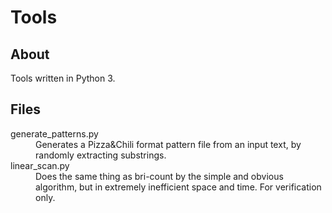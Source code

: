 # Tools

## About

Tools written in Python 3.

## Files

<dl>
	<dt>generate_patterns.py</dt>
	<dd>Generates a Pizza&Chili format pattern file from an input text, by randomly extracting substrings.</dd>
	<dt>linear_scan.py</dt>
	<dd>Does the same thing as bri-count by the simple and obvious algorithm, but in extremely inefficient space and time. For verification only.</dd>
</dl>